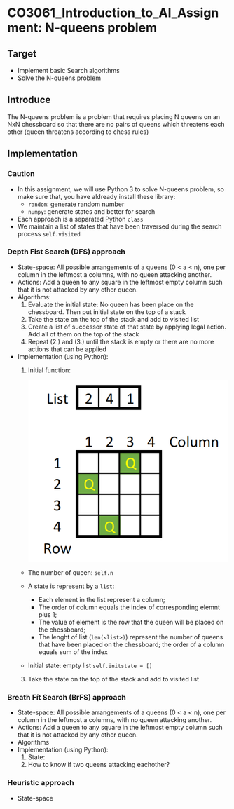 # CO3061_Introduction_to_AI_Assignment: N-queens problem
## Target
- Implement basic Search algorithms
- Solve the N-queens problem
## Introduce
The N-queens problem is a problem that requires placing N queens on an NxN chessboard so that there are no pairs of queens which threatens each other (queen threatens according to chess rules)
## Implementation
### Caution
- In this assignment, we will use Python 3 to solve N-queens problem, so make sure that, you have aldready install these library: 
  + ```random```: generate random number
  + ```numpy```: generate states and better for search
- Each approach is a separated Python ```class```
- We maintain a list of states that have been traversed during the search process ```self.visited```
### Depth Fist Search (DFS) approach
- State-space: All possible arrangements of a queens (0 < a < n), one per column in the leftmost a columns, with no queen attacking another.
- Actions: Add a queen to any square in the leftmost empty column such that it is not attacked by any other queen.
- Algorithms:
  1. Evaluate the initial state: No queen has been place on the chessboard. Then put initial state on the top of a stack
  2. Take the state on the top of the stack and add to visited list
  3. Create a list of successor state of that state by applying legal action. Add all of them on the top of the stack
  4. Repeat (2.) and (3.) until the stack is empty or there are no more actions that can be applied 
- Implementation (using Python):
  1. Initial function:
     
      ![state](./img/pic1.png)
    + The number of queen: ```self.n```
    + A state is represent by a ```list```:
       * Each element in the list represent a column;
       * The order of column equals the index of corresponding elemnt plus 1;
       * The value of element is the row that the queen will be placed on the chessboard; 
       * The lenght of list (```len(<list>)```) represent the number of queens that have been placed on the chessboard; the order of a column equals sum of the index
        
    + Initial state: empty list ```self.initstate = []```
  3. Take the state on the top of the stack and add to visited list
### Breath Fít Search (BrFS) approach
- State-space: All possible arrangements of a queens (0 < a < n), one per column in the leftmost a columns, with no queen attacking another.
- Actions: Add a queen to any square in the leftmost empty column such that it is not attacked by any other queen.
- Algorithms
- Implementation (using Python):
  1. State:
  2. How to know if two queens attacking eachother?
### Heuristic approach
- State-space
